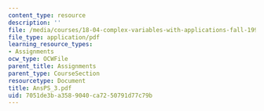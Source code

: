 ```yaml
---
content_type: resource
description: ''
file: /media/courses/18-04-complex-variables-with-applications-fall-1999/7051de3ba3589040ca7250791d77c79b_AnsPS_3.pdf
file_type: application/pdf
learning_resource_types:
- Assignments
ocw_type: OCWFile
parent_title: Assignments
parent_type: CourseSection
resourcetype: Document
title: AnsPS_3.pdf
uid: 7051de3b-a358-9040-ca72-50791d77c79b
---
```

